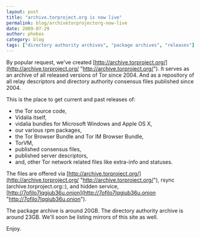 ```yaml
---
layout: post
title: "archive.torproject.org is now live"
permalink: blog/archivetorprojectorg-now-live
date: 2009-07-29
author: phobos
category: blog
tags: ["directory authority archives", "package archives", "releases"]
---
```


By popular request, we've created [http://archive.torproject.org/](http://archive.torproject.org/ "http://archive.torproject.org/"). It serves as an archive of all released versions of Tor since 2004. And as a repository of all relay descriptors and directory authority consensus files published since 2004.

This is the place to get current and past releases of:

- the Tor source code,
- Vidalia itself,
- vidalia bundles for Microsoft Windows and Apple OS X,
- our various rpm packages,
- the Tor Browser Bundle and Tor IM Browser Bundle,
- TorVM,
- published consensus files,
- published server descriptors,
- and, other Tor network related files like extra-info and statuses.

The files are offered via [http://archive.torproject.org/](http://archive.torproject.org/ "http://archive.torproject.org/"), rsync (archive.torproject.org::), and hidden service, [http://7ofilo7lqgiub36u.onion](http://7ofilo7lqgiub36u.onion "http://7ofilo7lqgiub36u.onion").

The package archive is around 20GB. The directory authority archive is around 23GB. We'll soon be listing mirrors of this site as well.

Enjoy.

